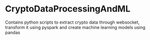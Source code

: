 # CryptoDataProcessingAndML
Contains python scripts to extract crypto data through websocket, transform it using pyspark and create machine learning models using pandas
